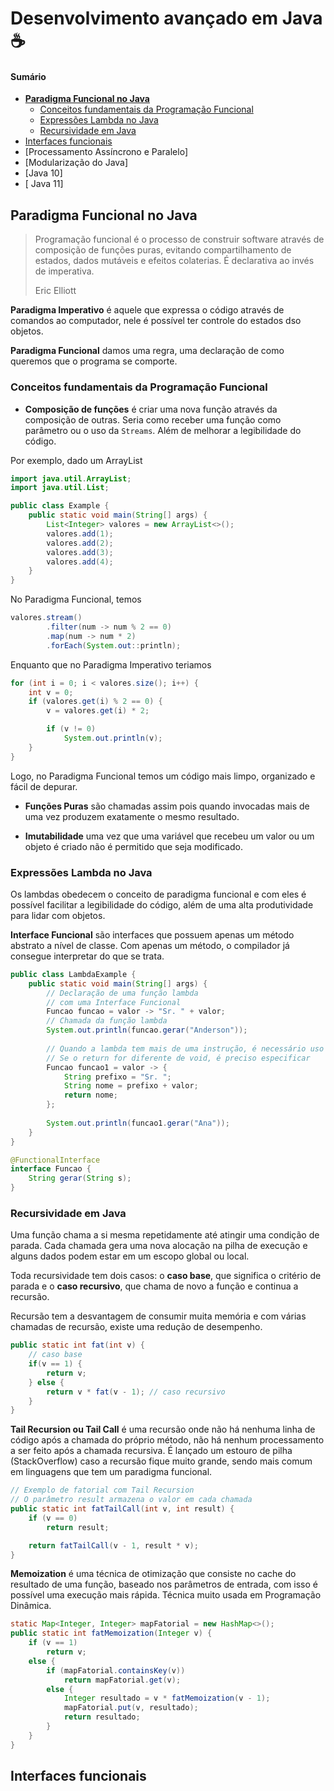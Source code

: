 # Desenvolvimento avançado em Java :coffee:

#### Sumário

- **[Paradigma Funcional no Java](#paradigma-funcional-no-java)**
  - [Conceitos fundamentais da Programação Funcional](#conceitos-fundamentais-da-programacao-funcional)
  - [Expressões Lambda no Java](#expressoes-lambda)
  - [Recursividade em Java](#recursividade-em-java)
- [Interfaces funcionais](#interfaces-funcionais)
- [Processamento Assíncrono e Paralelo]
- [Modularização do Java]
- [Java 10]
- [ Java 11]

## Paradigma Funcional no Java <a name="paradigma-funcional-no-java"></a>

> Programação funcional é o processo de construir software através de composição de funções puras, evitando compartilhamento de estados, dados mutáveis e efeitos colaterias. É declarativa ao invés de imperativa.
>
> Eric Elliott

**Paradigma Imperativo** é aquele que expressa o código através de comandos ao computador, nele é possível ter controle do estados dso objetos.

**Paradigma Funcional** damos uma regra, uma declaração de como queremos que o programa se comporte. 

### Conceitos fundamentais da Programação Funcional <a name="conceitos-fundamentais-da-programacao-funcional"></a>

- **Composição de funções** é criar uma nova função através da composição de outras. Seria como receber uma função como parâmetro ou o uso da `Streams`. Além de melhorar a legibilidade do código.

Por exemplo, dado um ArrayList

```java
import java.util.ArrayList;
import java.util.List;

public class Example {
    public static void main(String[] args) {
        List<Integer> valores = new ArrayList<>();
        valores.add(1);
        valores.add(2);
        valores.add(3);
        valores.add(4);
    }
}
```

No Paradigma Funcional, temos

```java
valores.stream()
        .filter(num -> num % 2 == 0)
        .map(num -> num * 2)
        .forEach(System.out::println);
```

Enquanto que no Paradigma Imperativo teriamos

```java
for (int i = 0; i < valores.size(); i++) {
    int v = 0;
    if (valores.get(i) % 2 == 0) {
        v = valores.get(i) * 2;

        if (v != 0)
            System.out.println(v);
    }
}
```

Logo, no Paradigma Funcional temos um código mais limpo, organizado e fácil de depurar.

- **Funções Puras** são chamadas assim pois quando invocadas mais de uma vez produzem exatamente o mesmo resultado.

- **Imutabilidade** uma vez que uma variável que recebeu um valor ou um objeto é criado não é permitido que seja modificado.

### Expressões Lambda no Java <a name="expressoes-lambda"></a>

Os lambdas obedecem o conceito de paradigma funcional e com eles é possível facilitar a legibilidade do código, além de uma alta produtividade para lidar com objetos.

**Interface Funcional** são interfaces que possuem apenas um método abstrato a nível de classe. Com apenas um método, o compilador já consegue interpretar do que se trata.

```java
public class LambdaExample {
    public static void main(String[] args) {
        // Declaração de uma função lambda
        // com uma Interface Funcional
        Funcao funcao = valor -> "Sr. " + valor;
        // Chamada da função lambda
        System.out.println(funcao.gerar("Anderson"));
		
        // Quando a lambda tem mais de uma instrução, é necessário uso de chaves {}.
        // Se o return for diferente de void, é preciso especificar
        Funcao funcao1 = valor -> {
            String prefixo = "Sr. ";
            String nome = prefixo + valor;
            return nome;
        };
		
        System.out.println(funcao1.gerar("Ana"));
    }
}

@FunctionalInterface
interface Funcao {
    String gerar(String s);
}
```

### Recursividade em Java <a name="recursividade-em-java"></a>

Uma função chama a si mesma repetidamente até atingir uma condição de parada. Cada chamada gera uma nova alocação na pilha de execução e alguns dados podem estar em um escopo global ou local. 

Toda recursividade tem dois casos: o **caso base**, que significa o critério de parada e o **caso recursivo**, que chama de novo a função e continua a recursão.

Recursão tem a desvantagem de consumir muita memória e com várias chamadas de recursão, existe uma redução de desempenho.

```java
public static int fat(int v) {
 	// caso base
    if(v == 1) {
        return v;
    } else {
        return v * fat(v - 1); // caso recursivo
    }
}
```

**Tail Recursion ou Tail Call** é uma recursão onde não há nenhuma linha de código após a chamada do próprio método, não há nenhum processamento a ser feito após a chamada recursiva. É lançado um estouro de pilha (StackOverflow) caso a recursão fique muito grande, sendo mais comum em linguagens que tem um paradigma funcional.

```java
// Exemplo de fatorial com Tail Recursion
// O parâmetro result armazena o valor em cada chamada
public static int fatTailCall(int v, int result) {
    if (v == 0)
        return result;

    return fatTailCall(v - 1, result * v);
}
```

**Memoization** é uma técnica de otimização que consiste no cache do resultado de uma função, baseado nos parâmetros de entrada, com isso é possível uma execução mais rápida. Técnica muito usada em Programação Dinâmica.

```java
static Map<Integer, Integer> mapFatorial = new HashMap<>();
public static int fatMemoization(Integer v) {
    if (v == 1)
        return v;
    else {
        if (mapFatorial.containsKey(v))
            return mapFatorial.get(v);
        else {
            Integer resultado = v * fatMemoization(v - 1);
            mapFatorial.put(v, resultado);
            return resultado;
        }
    }
}
```

## Interfaces funcionais <a name="interfaces-funcionais"></a>

